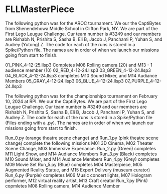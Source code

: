 # FLLMasterPiece
The following python was for the AROC tournament.
We our the CaptiBytes from Shenendehowa Middle School in Clifton Park, NY. We are part of the First Lego Leugue Challenge. Our team number is #3249 and our members are Rishabh N, Prishita S, Sasha B, Eli B, Jacob J, Panchami P, Yuhan S, and Audrey (Yutong) Z.
The code for each of the runs is stored in a Spike/Python file. The names are in order of when we launch our missions going from start to finish.

01_PINK_4-12-25.llsp3  Completes M08 Rolling camera (20) and M13 - 1 audience member (10)
02_RED_4-12-24.llsp3
03_GREEN_4-12-24.llsp3
04_BLACK_4-12-24.llsp3   completes M10 Sound Mixer, and M14 Audiance Members
05_GRAY_4-12-24.llsp3
06_BLUE_4-12-24.llsp3
07_PURPLE_4-12-24.llsp3


The following python was for the championshipo tournament on February 10, 2024 at RPI.
We our the CaptiBytes. We are part of the First Lego Leugue Challenge. Our team number is #3249 and our members are Rishabh N, Prishita S, Sasha B, Eli B, Jacob J, Panchami P, Yuhan S, and Audrey Z.
The code for each of the runs is stored in a Spike/Python file (Files ending with a .py). The names are in order of when we launch our missions going from start to finish.

Run_0.py (orange theatre scene change) and Run_1.py (pink theatre scene change) complete the following missions M01 3D Cinema, M02 Theater Scene Change, M03 Immersive Experiance.
Run_2.py (Green) completes M11 Light Show, and M14 Audiance Members
Run_3.py (Black) completes M10 Sound Mixer, and M14 Audiance Members
Run_4.py (Grey) completes M09 Movie Set
Run_5.py (Blue) completes M04 Masterpiece, M05 Augmented Reality Statue, and M15 Expert Delivery (museum curator)
Run_6.py (Purple) completes M06 Music concert lights, M07 Hologram performer, M12 virtual reality artist,  M13 Craft creator
Run_7.py (Pink) copmletes M08 Rolling camera, M14 Audience Member

